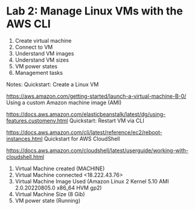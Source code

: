 # Lab 2: Manage Linux VMs with the AWS CLI


1. Create virtual machine
2. Connect to VM
3. Understand VM images
4. Understand VM sizes
5. VM power states
6. Management tasks



Notes:
Quickstart: Create a Linux VM

https://aws.amazon.com/getting-started/launch-a-virtual-machine-B-0/
Using a custom Amazon machine image (AMI)

https://docs.aws.amazon.com/elasticbeanstalk/latest/dg/using-features.customenv.html
Quickstart: Restart VM via CLI

https://docs.aws.amazon.com/cli/latest/reference/ec2/reboot-instances.html
Quickstart for AWS CloudShell

https://docs.aws.amazon.com/cloudshell/latest/userguide/working-with-cloudshell.html

1. Virtual Machine created (MACHINE) <i-0f573b97792313431> 
2. Virtual Machine connected <18.222.43.76>
3. Virtual Machine Image Used (Amazon Linux 2 Kernel 5.10 AMI 2.0.20220805.0 x86_64 HVM gp2)
4. Virtual Machine Size (8 Gib)
5. VM power state (Running)